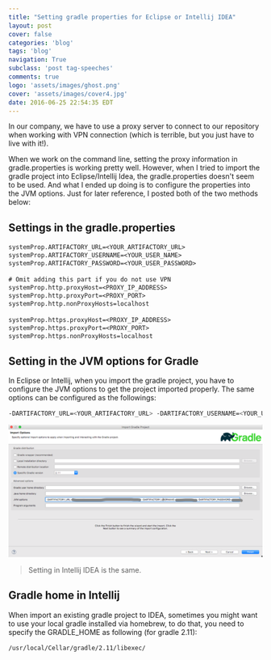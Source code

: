 ```yaml
---
title: "Setting gradle properties for Eclipse or Intellij IDEA"
layout: post
cover: false
categories: 'blog'
tags: 'blog'
navigation: True
subclass: 'post tag-speeches'
comments: true
logo: 'assets/images/ghost.png'
cover: 'assets/images/cover4.jpg'
date: 2016-06-25 22:54:35 EDT
---
```


In our company, we have to use a proxy server to connect to our repository when working with VPN connection (which is terrible, but you just have to live with it!). 

When we work on the command line, setting the proxy information in gradle.properties is working pretty well. However, when I tried to import the gradle project into Eclipse/Intellij Idea, the gradle.properties doesn't seem to be used. And what I ended up doing is to configure the properties into the JVM options. Just for later reference, I posted both of the two methods below:

## Settings in the gradle.properties

```
systemProp.ARTIFACTORY_URL=<YOUR_ARTIFACTORY_URL>
systemProp.ARTIFACTORY_USERNAME=<YOUR_USER_NAME>
systemProp.ARTIFACTORY_PASSWORD=<YOUR_USER_PASSWORD>

# Omit adding this part if you do not use VPN
systemProp.http.proxyHost=<PROXY_IP_ADDRESS>
systemProp.http.proxyPort=<PROXY_PORT>
systemProp.http.nonProxyHosts=localhost

systemProp.https.proxyHost=<PROXY_IP_ADDRESS>
systemProp.https.proxyPort=<PROXY_PORT>
systemProp.https.nonProxyHosts=localhost
```

## Setting in the JVM options for Gradle

In Eclipse or Intellij, when you import the gradle project, you have to configure the JVM options to get the project imported properly. The same options can be configured as the followings:

```bash
-DARTIFACTORY_URL=<YOUR_ARTIFACTORY_URL> -DARTIFACTORY_USERNAME=<YOUR_USER_NAME> -DARTIFACTORY_PASSWORD=<YOUR_USER_PASSWORD> -Dhttp.proxyHost=<PROXY_IP_ADDRESS> -Dhttp.proxyPort=<PROXY_PORT> -Dhttp.nonProxyHosts=localhost -Dhttps.proxyHost=<PROXY_IP_ADDRESS> -Dhttps.proxyPort=<PROXY_PORT> -Dhttps.nonProxyHosts=localhost
```

![Configure the gradle JVM options](/images/gradle_jvm_options.png)

> Setting in Intellij IDEA is the same.


## Gradle home in Intellij

When import an existing gradle project to IDEA, sometimes you might want to use your local gradle installed via homebrew, to do that, you need to specify the GRADLE_HOME as following (for gradle 2.11):

```bash
/usr/local/Cellar/gradle/2.11/libexec/
```


